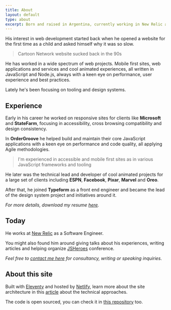 ```yaml
---
title: About
layout: default
type: about
excerpt: Born and raised in Argentina, currently working in New Relic as a Software Engineer and living in sunny Barcelona.
---
```


His interest in web development started back when he opened a website for the first time as a child and asked himself why it was so slow.

> Cartoon Network website sucked back in the 90s

He has worked in a wide spectrum of web projects. Mobile first sites, web applications and services and cool animated experiences, all written in JavaScript and Node.js, always with a keen eye on performance, user experience and best practices.

Lately he's been focusing on tooling and design systems.

## Experience

Early in his career he worked on responsive sites for clients like **Microsoft** and **StateFarm**, focusing in accessibility, cross browsing compatibility and design consistency.

In **OrderGroove** he helped build and maintain their core JavaScript applications with a keen eye on performance and code quality, all applying Agile methodologies.

> I'm experienced in accessible and mobile first sites as in various JavaScript frameworks and&nbsp;tooling

He later was the technical lead and developer of cool animated projects for a large set of clients including **ESPN**, **Facebook**, **Pixar**, **Marvel** and **Oreo**.

After that, he joined **Typeform** as a front end engineer and became the lead of the design system project and initiatives around it.

_For more details, download my resume <a download target="_blank" href="https://drive.google.com/file/d/1Dal1FrgqJ-unPpRUYLBeETAACrMtsPOj/view?usp=sharing">here</a>._

## Today

He works at [New&nbsp;Relic](//newrelic.com) as a Software Engineer.

You might also found him around giving talks about his experiences, writing articles and helping organize [JSHeroes](//jsheroes.io) conference.

_Feel free to [contact me here](mailto:jmenichelli@gmail.com) for consultancy, writing or speaking inquiries._

## About this site

Built with [Eleventy](//11ty.io) and hosted by [Netlify](//netlify.com), learn more about the site architecture in this [article](/2019/05/new-site-who-dis/) about the technical approaches.

The code is open sourced, you can check it in [this repository](//github.com/jeremenichelli/personal-site) too.
